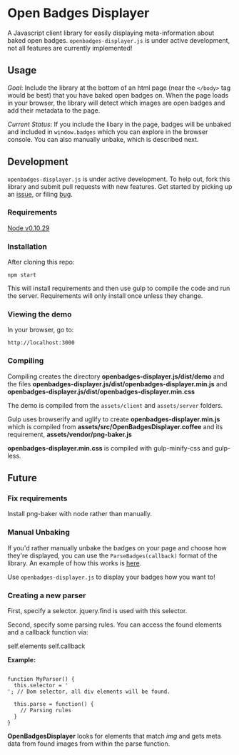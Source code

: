 # Open Badges Displayer
A Javascript client library for easily displaying meta-information about
baked open badges. `openbadges-displayer.js` is under active development, not
all features are currently implemented!

## Usage

_Goal_: Include the library at the bottom of an html page (near the `</body>`
tag would be best) that you have baked open badges on. When the page loads in
your browser, the library will detect which images are open badges and add
their metadata to the page.

_Current Status_: If you include the libary in the page, badges will be unbaked
and included in `window.badges` which you can explore in the browser console.
You can also manually unbake, which is described next.

## Development

`openbadges-displayer.js` is under active development. To help out, fork this
library and submit pull requests with new features. Get started by picking up an
[issue](http://github.com/cmcavoy/openbadges-displayer.js/issues), or filing
[bug](http://github.com/cmcavoy/openbadges-displayer.js/issues).

### Requirements

[Node v0.10.29](http://nodejs.org/)

### Installation

After cloning this repo:

`npm start`

This will install requirements and then use gulp to compile the code and
run the server. Requirements will only install once unless they change.

### Viewing the demo

In your browser, go to:

`http://localhost:3000`

### Compiling

Compiling creates the directory __openbadges-displayer.js/dist/demo__ and the
files __openbadges-displayer.js/dist/openbadges-displayer.min.js__ and
__openbadges-displayer.js/dist/openbadges-displayer.min.css__

The demo is compiled from the `assets/client` and `assets/server`
folders.

Gulp uses browserify and uglify to create __openbadges-displayer.min.js__ which
is compiled from __assets/src/OpenBadgesDisplayer.coffee__ and its requirement,
__assets/vendor/png-baker.js__

__openbadges-displayer.min.css__ is compiled with gulp-minify-css and gulp-less.

## Future

### Fix requirements
Install png-baker with node rather than manually.

### Manual Unbaking

If you'd rather manually unbake the badges on your page and choose how they're
displayed, you can use the `ParseBadges(callback)` format of the library. An
example of how this works is
[here](https://github.com/cmcavoy/openbadges-displayer.js/blob/master/resources/demoApp.js).

Use `openbadges-displayer.js` to display your badges how you want to!

### Creating a new parser

First, specify a selector. jquery.find is used with this selector.

Second, specify some parsing rules. You can access the found elements and a
callback function via:

self.elements
self.callback

**Example:**

<pre><code>
function MyParser() {
  this.selector = '<div>'; // Dom selector, all div elements will be found.

  this.parse = function() {
    // Parsing rules
  }
}
</pre></code>

**OpenBadgesDisplayer** looks for elements that match *img* and gets
meta data from found images from within the parse function.